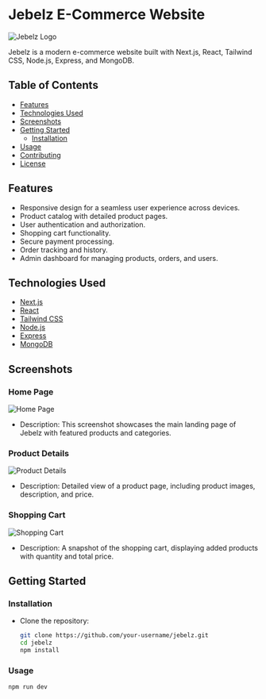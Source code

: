# Jebelz E-Commerce Website

![Jebelz Logo](link_to_your_logo.png)

Jebelz is a modern e-commerce website built with Next.js, React, Tailwind CSS, Node.js, Express, and MongoDB.

## Table of Contents
- [Features](#features)
- [Technologies Used](#technologies-used)
- [Screenshots](#screenshots)
- [Getting Started](#getting-started)
  - [Installation](#installation)
- [Usage](#usage)
- [Contributing](#contributing)
- [License](#license)

## Features

- Responsive design for a seamless user experience across devices.
- Product catalog with detailed product pages.
- User authentication and authorization.
- Shopping cart functionality.
- Secure payment processing.
- Order tracking and history.
- Admin dashboard for managing products, orders, and users.

## Technologies Used

- [Next.js](https://nextjs.org/)
- [React](https://reactjs.org/)
- [Tailwind CSS](https://tailwindcss.com/)
- [Node.js](https://nodejs.org/)
- [Express](https://expressjs.com/)
- [MongoDB](https://www.mongodb.com/)

## Screenshots

### Home Page

![Home Page](./src/app/Components/home.png)

- Description: This screenshot showcases the main landing page of Jebelz with featured products and categories.

### Product Details

![Product Details](screenshots/product-details.png)

- Description: Detailed view of a product page, including product images, description, and price.

### Shopping Cart

![Shopping Cart](screenshots/shopping-cart.png)

- Description: A snapshot of the shopping cart, displaying added products with quantity and total price.

## Getting Started

### Installation

- Clone the repository:

   ```bash
   git clone https://github.com/your-username/jebelz.git
   cd jebelz
   npm install

### Usage

    npm run dev


